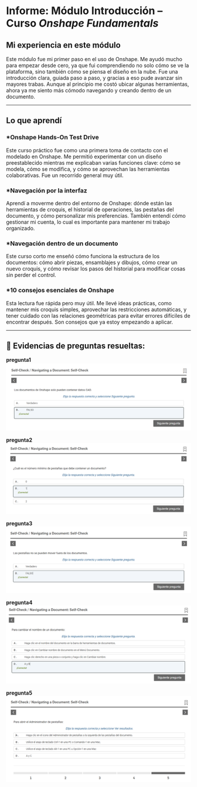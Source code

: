 # Informe: Módulo **Introducción** – Curso *Onshape Fundamentals*

##  Mi experiencia en este módulo

Este módulo fue mi primer paso en el uso de Onshape. Me ayudó mucho para empezar desde cero, ya que fui comprendiendo no solo cómo se ve la plataforma, sino también cómo se piensa el diseño en la nube. Fue una introducción clara, guiada paso a paso, y gracias a eso pude avanzar sin mayores trabas. Aunque al principio me costó ubicar algunas herramientas, ahora ya me siento más cómodo navegando y creando dentro de un documento.

---

## Lo que aprendí

### *Onshape Hands-On Test Drive
Este curso práctico fue como una primera toma de contacto con el modelado en Onshape. Me permitió experimentar con un diseño preestablecido mientras me explicaban varias funciones clave: cómo se modela, cómo se modifica, y cómo se aprovechan las herramientas colaborativas. Fue un recorrido general muy útil.

### *Navegación por la interfaz
Aprendí a moverme dentro del entorno de Onshape: dónde están las herramientas de croquis, el historial de operaciones, las pestañas del documento, y cómo personalizar mis preferencias. También entendí cómo gestionar mi cuenta, lo cual es importante para mantener mi trabajo organizado.

### *Navegación dentro de un documento
Este curso corto me enseñó cómo funciona la estructura de los documentos: cómo abrir piezas, ensamblajes y dibujos, cómo crear un nuevo croquis, y cómo revisar los pasos del historial para modificar cosas sin perder el control.

### *10 consejos esenciales de Onshape
Esta lectura fue rápida pero muy útil. Me llevé ideas prácticas, como mantener mis croquis simples, aprovechar las restricciones automáticas, y tener cuidado con las relaciones geométricas para evitar errores difíciles de encontrar después. Son consejos que ya estoy empezando a aplicar.

---
## 📸 Evidencias de preguntas resueltas:

**pregunta1**  
![Cuestionario respondido](https://github.com/luisvalenzuela25/grupo5/blob/main/ENTREGABLES/04.Informes%20Onshape/Valenzuela%20Valer%20Luis/Informe%20de%20introduccion/imagenes%20de%20ejercicios/pregunta1.png)

**pregunta2**  
![Cuestionario respondido](https://github.com/luisvalenzuela25/grupo5/blob/main/ENTREGABLES/04.Informes%20Onshape/Valenzuela%20Valer%20Luis/Informe%20de%20introduccion/imagenes%20de%20ejercicios/pregunta2.png)

**pregunta3**  
![Cuestionario respondido](https://github.com/luisvalenzuela25/grupo5/blob/main/ENTREGABLES/04.Informes%20Onshape/Valenzuela%20Valer%20Luis/Informe%20de%20introduccion/imagenes%20de%20ejercicios/pregunta3.png)

**pregunta4**  
![Cuestionario respondido](https://github.com/luisvalenzuela25/grupo5/blob/main/ENTREGABLES/04.Informes%20Onshape/Valenzuela%20Valer%20Luis/Informe%20de%20introduccion/imagenes%20de%20ejercicios/pregunta4.png)

**pregunta5**  
![Cuestionario respondido](https://github.com/luisvalenzuela25/grupo5/blob/main/ENTREGABLES/04.Informes%20Onshape/Valenzuela%20Valer%20Luis/Informe%20de%20introduccion/imagenes%20de%20ejercicios/pregunta5.png)

